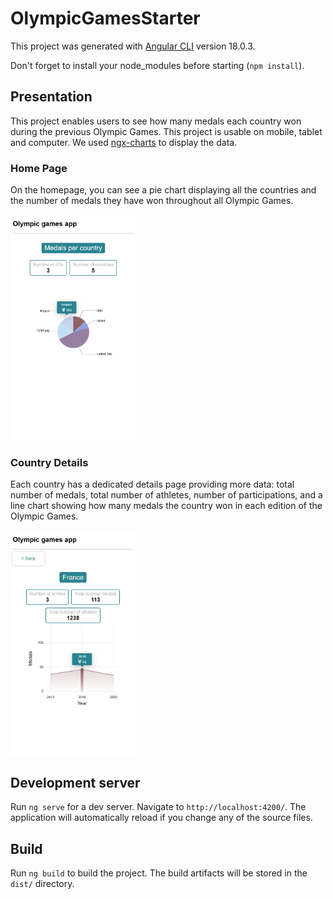 # OlympicGamesStarter

This project was generated with [Angular CLI](https://github.com/angular/angular-cli) version 18.0.3.

Don't forget to install your node_modules before starting (`npm install`).

## Presentation
This project enables users to see how many medals each country won during the previous Olympic Games.
This project is usable on mobile, tablet and computer.
We used [ngx-charts](https://swimlane.gitbook.io/ngx-charts) to display the data.

### Home Page
On the homepage, you can see a pie chart displaying all the countries and the number of medals they have won throughout all Olympic Games.

<img src="/src/assets/img/homepage.PNG" alt="Homepage preview" width="200px" />

### Country Details
Each country has a dedicated details page providing more data: total number of medals, total number of athletes, number of participations, and a line chart showing how many medals the country won in each edition of the Olympic Games.

<img src="/src/assets/img/details.PNG" alt="Details page preview" width="200px" />

## Development server

Run `ng serve` for a dev server. Navigate to `http://localhost:4200/`. The application will automatically reload if you change any of the source files.

## Build

Run `ng build` to build the project. The build artifacts will be stored in the `dist/` directory.
